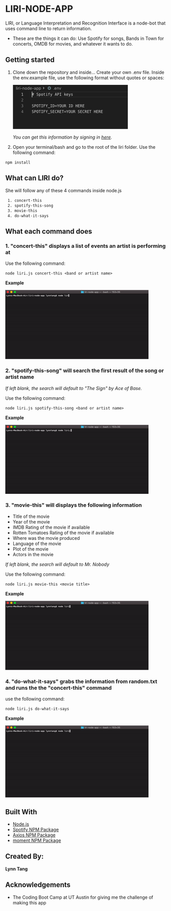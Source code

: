 # LIRI-NODE-APP
LIRI, or Language Interpretation and Recognition Interface is a node-bot that uses command line to return information.
* These are the things it can do: Use Spotify for songs, Bands in Town for concerts, OMDB for movies, and whatever it wants to do.


## Getting started
1. Clone down the repository and inside...
     Create your own .env file. Inside the env.example file, use the following format without quotes or spaces:

     ![Spotify Key](images/spotify-key.png)

     *You can get this information by signing in [here](https://developer.spotify.com/dashboard/).*
2.
     Open your terminal/bash and go to the root of the liri folder. Use the following command:
```
npm install
```

## What can LIRI do?
She will follow any of these 4 commands inside node.js

     1. concert-this
     2. spotify-this-song
     3. movie-this
     4. do-what-it-says

## What each command does
### 1. "concert-this" displays a list of events an artist is performing at
Use the following command:
```
node liri.js concert-this <band or artist name>
```

**Example**

<img src='images/concert.gif'><br>

### 2. "spotify-this-song" will search the first result of the song or artist name
*If left blank, the search will default to "The Sign" by Ace of Base.*

Use the following command:
```
node liri.js spotify-this-song <band or artist name>
```
**Example**

<img src='images/spotify.gif'><br>

### 3. "movie-this" will displays the following information
- Title of the movie
- Year of the movie
- IMDB Rating of the movie if available
- Rotten Tomatoes Rating of the movie if available
- Where was the movie produced
- Language of the movie
- Plot of the movie
- Actors in the movie

*If left blank, the search will default to Mr. Nobody*

Use the following command:
```
node liri.js movie-this <movie title>
```
**Example**

<img src='images/movie.gif'><br>
### 4. "do-what-it-says" grabs the information from random.txt and runs the the "concert-this" command
use the following command:

```
node liri.js do-what-it-says
```
**Example**

<img src='images/do.gif'><br>

## Built With
- [Node.js](https://nodejs.org/en/)
- [Spotify NPM Package](https://www.npmjs.com/package/node-spotify-api)
- [Axios NPM Package](https://www.npmjs.com/package/axios)
- [moment NPM Package](https://www.npmjs.com/package/moment)

## Created By:
**Lynn Tang**

## Acknowledgements
* The Coding Boot Camp at UT Austin for giving me the challenge of making this app